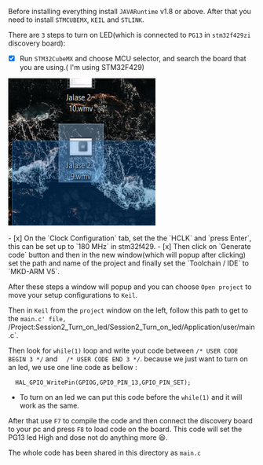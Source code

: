 Before installing everything install `JAVARuntime` v1.8 or above. After that you need to install `STMCUBEMX`, `KEIL` and `STLINK`.

There are `3` steps to turn on LED(which is connected to `PG13` in `stm32f429zi` discovery board):
 - [x]  Run `STM32CubeMX` and choose MCU selector, and search the board that you are using.( I'm using STM32F429)
 <p align="left">
  <img 
    width="300"
    height="300"
    src="a.png"
  >
</p>
 - [x] On the `Clock Configuration` tab, set the the `HCLK` and `press Enter`, this can be set up to `180 MHz` in stm32f429.
 - [x] Then click on `Generate code` button and then in the new window(which will popup after clicking) set the path and name of the project and finally
 set the `Toolchain / IDE` to `MKD-ARM V5`.
 
 After these steps a window will popup and you can choose `Open project` to move your setup configurations to  `Keil`.

Then in `Keil` from the `project` window on the left, follow this path to get to the `main.c' file, `/Project:Session2_Turn_on_led/Session2_Turn_on_led/Application/user/main.c`.

Then look for `while(1)` loop and write yout code between `/* USER CODE BEGIN 3 */` and `  /* USER CODE END 3 */`. because we just want to turn on an led, we use one line code as bellow :
```
  HAL_GPIO_WritePin(GPIOG,GPIO_PIN_13,GPIO_PIN_SET);
```

* To turn on an led we can put this code before the `while(1)` and it will work as the same.

After that use `F7` to compile the code and then connect the discovery board to your pc and press `F8` to load code on the board. This code will set the PG13 led High and dose not do anything more :laughing:.

The whole code has been shared in this directory as `main.c`


